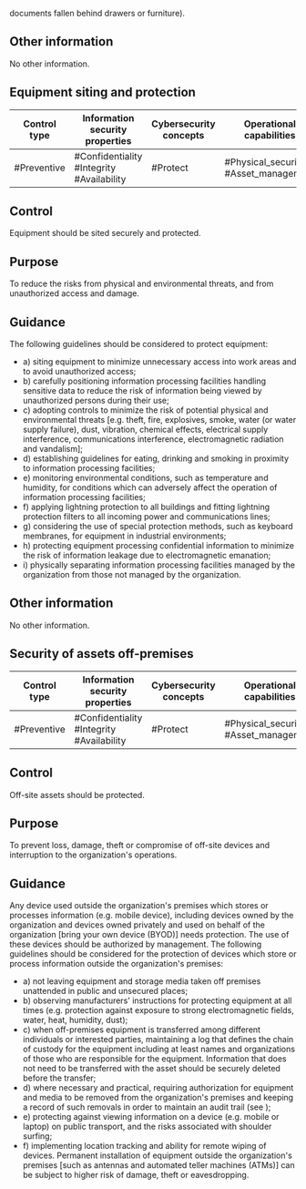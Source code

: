 documents fallen behind drawers or furniture).
## Other information
No other information.
##  Equipment siting and protection
| Control type   | Information security properties           | Cybersecurity concepts   | Operational capabilities             | Security domains   |
|----------------|-------------------------------------------|--------------------------|--------------------------------------|--------------------|
| #Preventive    | #Confidentiality #Integrity #Availability | #Protect                 | #Physical_security #Asset_management | #Protection        |
## Control
Equipment should be sited securely and protected.
## Purpose
To reduce the risks from physical and environmental threats, and from unauthorized access and damage.
## Guidance
The following guidelines should be considered to protect equipment:
- a) siting equipment to minimize unnecessary access into work areas and to avoid unauthorized access;
- b) carefully positioning information processing facilities handling sensitive data to reduce the risk of information being viewed by unauthorized persons during their use;
- c) adopting controls to minimize the risk of potential physical and environmental threats [e.g. theft, fire, explosives, smoke, water (or water supply failure), dust, vibration, chemical effects, electrical supply interference, communications interference, electromagnetic radiation and vandalism];
- d) establishing guidelines for eating, drinking and smoking in proximity to information processing facilities;
- e) monitoring environmental conditions, such as temperature and humidity, for conditions which can adversely affect the operation of information processing facilities;
- f) applying lightning protection to all buildings and fitting lightning protection filters to all incoming power and communications lines;
- g) considering the use of special protection methods, such as keyboard membranes, for equipment in industrial environments;
- h) protecting  equipment  processing  confidential  information  to  minimize  the  risk  of  information leakage due to electromagnetic emanation;
- i) physically separating information processing facilities managed by the organization from those not managed by the organization.
## Other information
No other information.
##  Security of assets off-premises
| Control type   | Information security properties           | Cybersecurity concepts   | Operational capabilities             | Security domains   |
|----------------|-------------------------------------------|--------------------------|--------------------------------------|--------------------|
| #Preventive    | #Confidentiality #Integrity #Availability | #Protect                 | #Physical_security #Asset_management | #Protection        |
## Control
Off-site assets should be protected.
## Purpose
To prevent loss, damage, theft or compromise of off-site devices and interruption to the organization's operations.
## Guidance
Any device used outside the organization's premises which stores or processes information (e.g. mobile device), including devices owned by the organization and devices owned privately and used on behalf of the organization [bring your own device (BYOD)] needs protection. The use of these devices should be authorized by management.
The following guidelines  should  be  considered  for  the  protection  of  devices  which  store  or  process information outside the organization's premises:
- a) not leaving equipment  and  storage  media  taken  off premises  unattended  in public and unsecured places;
- b) observing manufacturers' instructions for protecting equipment at all times (e.g. protection against exposure to strong electromagnetic fields, water, heat, humidity, dust);
- c) when  off-premises  equipment  is  transferred  among  different  individuals  or  interested  parties, maintaining a log that defines the chain of custody for the equipment including at least names and organizations of those who are responsible for the equipment. Information that does not need to be transferred with the asset should be securely deleted before the transfer;
- d) where necessary and practical, requiring authorization for equipment and media to be removed from the organization's premises and keeping a record of such removals in order to maintain an audit trail (see  );
- e) protecting against viewing information on a device (e.g. mobile or laptop) on public transport, and the risks associated with shoulder surfing;
- f) implementing location tracking and ability for remote wiping of devices.
Permanent  installation  of  equipment  outside  the  organization's  premises  [such  as  antennas  and automated teller machines (ATMs)] can be subject to higher risk of damage, theft or eavesdropping. 